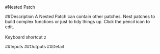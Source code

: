 #Nested Patch

##Description
A Nested Patch can contain other patches. Nest patches to build complex functions or just to tidy things up. Click the pencil icon to edit.<br><br>Keyboard shortcut `2`

##Inputs
##Outputs
##Detail

